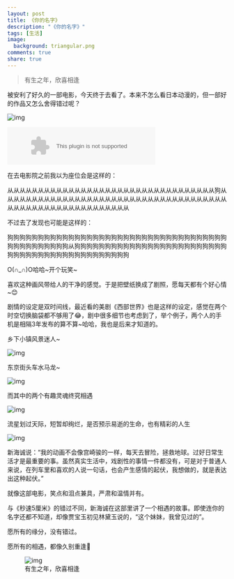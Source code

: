 ```yaml
---
layout: post
title: 《你的名字》
description: "《你的名字》"
tags: [生活]
image:
  background: triangular.png
comments: true
share: true
---
```


>  有生之年，欣喜相逢

被安利了好久的一部电影，今天终于去看了。本来不怎么看日本动漫的，但一部好的作品又怎么舍得错过呢？

<!-- more -->

![img]({{site.url}}images/article/2016-12-2/1.png)

<embed src="http://music.163.com/style/swf/widget.swf?sid=426881489&type=2&auto=1&width=320&height=66" width="340" height="86"  allowNetworking="all">

在去电影院之前我以为座位会是这样的：

从从从从从从从从从从从从从从从从从从从从从从从从从从从从从从从从从从狗从从从从从从从从从从从从从从从从从从从从从从从从从从从从从从从从从从从从从从从从从从从从从从从从从从从从从从从从从

不过去了发现也可能是这样的：

狗狗狗狗狗狗狗狗狗狗狗狗狗狗狗狗狗狗狗狗狗狗狗狗狗狗狗狗狗狗狗狗狗狗狗狗狗狗狗狗狗狗狗狗狗狗从狗狗狗狗狗狗狗狗狗狗狗狗狗狗狗狗狗狗狗狗狗狗狗狗狗狗狗狗狗狗狗狗狗狗狗狗狗狗狗狗狗狗狗狗狗

O(∩_∩)O哈哈~开个玩笑~

喜欢这种画风带给人的干净的感觉。于是把壁纸换成了剧照，愿每天都有个好心情~😊

剧情的设定是双时间线，最近看的美剧《西部世界》也是这样的设定，感觉在两个时空切换脑袋都不够用了😂，剧中很多细节也考虑到了，举个例子，两个人的手机是相隔3年发布的算不算~哈哈，我也是后来才知道的。

乡下小镇风景迷人~

![img]({{site.url}}images/article/2016-12-2/3.jpg)

东京街头车水马龙~

![img]({{site.url}}images/article/2016-12-2/4.jpg)

而其中的两个有趣灵魂终究相遇

![img]({{site.url}}images/article/2016-12-2/5.jpg)

流星划过天际，短暂却绚烂，是否预示易逝的生命，也有精彩的人生

![img]({{site.url}}images/article/2016-12-2/6.jpg)

新海诚说：“我的动画不会像宫崎骏的一样，每天去冒险，拯救地球。过好日常生活才是最重要的事。虽然真实生活中，戏剧性的事情一件都没有，可是对于普通人来说，在列车里和喜欢的人说一句话，也会产生感情的起伏，我想做的，就是表达出这种起伏。”

就像这部电影，笑点和泪点兼具，严肃和温情并有。

与《秒速5厘米》的错过不同，新海诚在这部里讲了一个相遇的故事。即使连你的名字还都不知道，却像贾宝玉初见林黛玉说的，“这个妹妹，我曾见过的”。

愿所有的缘分，没有错过。

愿所有的相遇，都像久别重逢🙂

<figure>
    <img src="{{site.url}}images/article/2016-12-2/2.png" alt="img" />
    <figcaption>有生之年，欣喜相逢</figcaption>
</figure>
